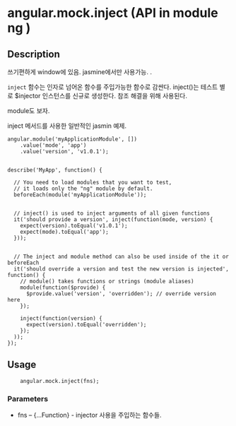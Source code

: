 # angular.mock.inject (API in module ng )

## Description
쓰기편하게 window에 있음. jasmine에서만 사용가능. .

`inject` 함수는 인자로 넘어온 함수를 주입가능한 함수로 감싼다. inject()는 테스트 별로 $injector 인스턴스를 신규로 생성한다. 참조 해결을 위해 사용된다.

module도 보자.

inject 메서드를 사용한 일반적인 jasmin 예제.

    angular.module('myApplicationModule', [])
        .value('mode', 'app')
        .value('version', 'v1.0.1');


    describe('MyApp', function() {

      // You need to load modules that you want to test,
      // it loads only the "ng" module by default.
      beforeEach(module('myApplicationModule'));


      // inject() is used to inject arguments of all given functions
      it('should provide a version', inject(function(mode, version) {
        expect(version).toEqual('v1.0.1');
        expect(mode).toEqual('app');
      }));


      // The inject and module method can also be used inside of the it or beforeEach
      it('should override a version and test the new version is injected', function() {
        // module() takes functions or strings (module aliases)
        module(function($provide) {
          $provide.value('version', 'overridden'); // override version here
        });

        inject(function(version) {
          expect(version).toEqual('overridden');
        });
      ));
    });

## Usage

        angular.mock.inject(fns);

### Parameters
* fns – {...Function} - injector 사용을 주입하는 함수들.